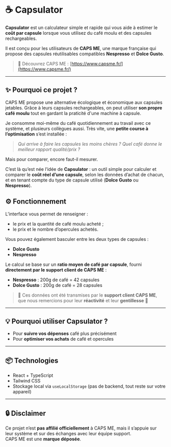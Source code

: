 # ☕ Capsulator

**Capsulator** est un calculateur simple et rapide qui vous aide à estimer le **coût par capsule** lorsque vous utilisez du café moulu et des capsules rechargeables.

Il est conçu pour les utilisateurs de **CAPS ME**, une marque française qui propose des capsules réutilisables compatibles **Nespresso** et **Dolce Gusto**.

> 🔗 Découvrez CAPS ME : [https://www.capsme.fr/](https://www.capsme.fr/)

---

## ✨ Pourquoi ce projet ?

CAPS ME propose une alternative écologique et économique aux capsules jetables. Grâce à leurs capsules rechargeables, on peut utiliser **son propre café moulu** tout en gardant la praticité d'une machine à capsule.

Je consomme moi-même du café quotidiennement au travail avec ce système, et plusieurs collègues aussi. Très vite, une **petite course à l’optimisation** s’est installée :

> _Qui arrive à faire les capsules les moins chères ? Quel café donne le meilleur rapport qualité/prix ?_

Mais pour comparer, encore faut-il mesurer.

C’est là qu’est née l’idée de **Capsulator** : un outil simple pour calculer et comparer le **coût réel d’une capsule**, selon les données d’achat de chacun, et en tenant compte du type de capsule utilisé (**Dolce Gusto** ou **Nespresso**).

## ⚙️ Fonctionnement

L’interface vous permet de renseigner :

- le prix et la quantité de café moulu acheté ;
- le prix et le nombre d’opercules achetés.

Vous pouvez également basculer entre les deux types de capsules :

- **Dolce Gusto**
- **Nespresso**

Le calcul se base sur un **ratio moyen de café par capsule**, fourni **directement par le support client de CAPS ME** :

- **Nespresso** : 200g de café = 42 capsules
- **Dolce Gusto** : 200g de café = 28 capsules

> 🧠 Ces données ont été transmises par le **support client CAPS ME**, que nous remercions pour leur **réactivité** et leur **gentillesse** 🙏

---

## 💡 Pourquoi utiliser Capsulator ?

- Pour **suivre vos dépenses** café plus précisément
- Pour **optimiser vos achats** de café et opercules

---

## 📦 Technologies

- React + TypeScript
- Tailwind CSS
- Stockage local via `useLocalStorage` (pas de backend, tout reste sur votre appareil)

---

## 🔒 Disclaimer

Ce projet n’est **pas affilié officiellement** à CAPS ME, mais il s’appuie sur leur système et sur des échanges avec leur équipe support.  
CAPS ME est une **marque déposée**.
